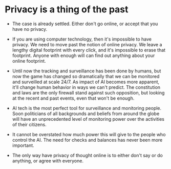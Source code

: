 # Privacy is a thing of the past

- The case is already settled. Either don't go online, or accept that you have no privacy.

- If you are using computer technology, then it's impossible to have privacy. We need to move past the notion of online privacy. We leave a lengthy digital footprint with every click, and it's impossible to erase that footprint. Anyone with enough will can find out anything about your online footprint. 

- Until now the tracking and surveillance has been done by humans, but now the game has changed so dramatically that we can be monitored and surveilled at scale 24/7. As impact of AI becomes more apparent, it'll change human behavior in ways we can't predict. The constitution and laws are the only firewall stand against such opposition, but looking at the recent and past events, even that won't be enough.

- AI tech is the most perfect tool for surveillance and monitoring people. Soon politicians of all backgrounds and beliefs from around the globe will have an unprecedented level of monitoring power over the activities of their citizens. 

- It cannot be overstated how much power this will give to the people who control the AI. The need for checks and balances has never been more important.

- The only way have privacy of thought online is to either don't say or do anything, or agree with everyone.